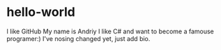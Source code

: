 # hello-world
I like GitHub
My name is Andriy I like C# and want to become a famouse programer:)
I've nosing changed yet, just add bio.
